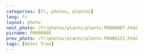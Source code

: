 ```yaml
---
categories: [fr, photos, plantes]
lang: fr
layout: photo
next_photo: /fr/photos/plants/plants-P0000087.html
picname: P0000080
prev_photo: /fr/photos/plants/plants-P0000131.html
tags: [Water Tree]
---
```

